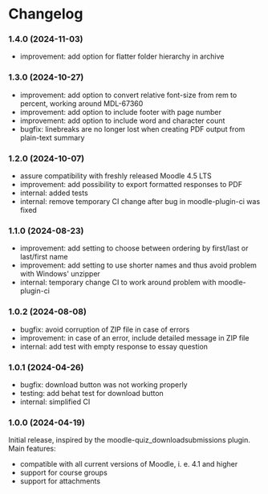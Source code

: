 # Changelog

### 1.4.0 (2024-11-03)

- improvement: add option for flatter folder hierarchy in archive

### 1.3.0 (2024-10-27)

- improvement: add option to convert relative font-size from rem to percent, working around MDL-67360
- improvement: add option to include footer with page number
- improvement: add option to include word and character count
- bugfix: linebreaks are no longer lost when creating PDF output from plain-text summary

### 1.2.0 (2024-10-07)

- assure compatibility with freshly released Moodle 4.5 LTS
- improvement: add possibility to export formatted responses to PDF
- internal: added tests
- internal: remove temporary CI change after bug in moodle-plugin-ci was fixed

### 1.1.0 (2024-08-23)

- improvement: add setting to choose between ordering by first/last or last/first name
- improvement: add setting to use shorter names and thus avoid problem with Windows' unzipper
- internal: temporary change CI to work around problem with moodle-plugin-ci

### 1.0.2 (2024-08-08)

- bugfix: avoid corruption of ZIP file in case of errors
- improvement: in case of an error, include detailed message in ZIP file
- internal: add test with empty response to essay question

### 1.0.1 (2024-04-26)

- bugfix: download button was not working properly
- testing: add behat test for download button
- internal: simplified CI

### 1.0.0 (2024-04-19)

Initial release, inspired by the moodle-quiz_downloadsubmissions plugin. Main features:

- compatible with all current versions of Moodle, i. e. 4.1 and higher
- support for course groups
- support for attachments
